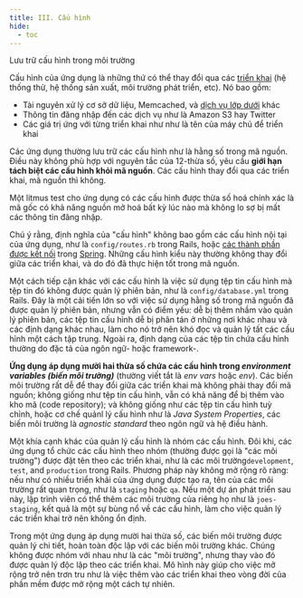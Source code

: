 ```yaml
---
title: III. Cấu hình
hide:
  - toc
---
```

Lưu trữ cấu hình trong môi trường

Cấu hình của ứng dụng là những thứ có thể thay đổi qua các [triển khai](./codebase.md) (hệ thống thử, hệ thống sản xuất, môi trường phát triển, etc). Nó bao gồm:
* Tài nguyên xử lý cơ sở dữ liệu, Memcached, và [dịch vụ lớp dưới](./backing-services.md) khác
* Thông tin đăng nhập đến các dịch vụ như là Amazon S3 hay Twitter
* Các giá trị ứng với từng triển khai như như là tên của máy chủ để triển khai

Các ứng dụng thường lưu trữ các cấu hình như là hằng số trong mã nguồn. Điều này không phù hợp với nguyên tắc của 12-thừa số, yêu cầu **giới hạn tách biệt các cấu hình khỏi mã nguồn**. Các cấu hình thay đổi qua các triển khai, mã nguồn thì không.

Một litmus test cho ứng dụng có các cấu hình được thừa số hoá chính xác là mã gốc có khả năng nguồn mở hoá bất kỳ lúc nào mà không lo sợ bị mất các thông tin đăng nhập.

Chú ý rằng, định nghĩa của "cấu hình" không bao gồm các cấu hình nội tại của ứng dụng, như là `config/routes.rb` trong Rails, hoặc [các thành phần được kết nối](http://docs.spring.io/spring/docs/current/spring-framework-reference/html/beans.html) trong [Spring](http://spring.io/). Những cấu hình kiểu này thường không thay đổi giữa các triển khai, và do đó đã thực hiện tốt trong mã nguồn.

Một cách tiếp cận khác với các cấu hình là việc sử dụng tệp tin cấu hình mà tệp tin đó không được quản lý phiên bản, như là `config/database.yml` trong Rails. Đây là một cải tiến lớn so với việc
sử dụng hằng số trong mã nguồn đã được quản lý phiên bản, nhưng vẫn có điểm yếu: dễ bị thêm nhầm vào quản lý phiên bản, các tệp tin cấu hình dễ bị phân tán ở những nơi khác nhau và các định dạng khác
nhau, làm cho nó trở nên khó đọc và quản lý tất các cấu hỉnh một cách tập trung. Ngoài ra, định dạng của các tệp tin chứa cấu hình thường do đặc tả của ngôn ngữ- hoặc framework-.

**Ứng dụng áp dụng mười hai thừa số chứa các cấu hình trong *environment variables (biến môi trường)*** (thường viết tắt là *env vars* hoặc *env*). Các biến môi trường rất dễ để thay đổi giữa các triển khai
mà không phải thay đổi mã nguồn; không giống như tệp tin cấu hình, vẫn có khả năng để bị thêm vào kho mã (code repository); và không giống như các tệp tin cấu hình tuỳ chỉnh, hoặc cơ chế quảnl lý cấu
hình như là *Java System Properties*, các biến môi trường là *agnostic standard* theo ngôn ngữ và hệ điều hành.

Một khía cạnh khác của quản lý cấu hình là nhóm các cấu hình. Đôi khi, các ứng dụng tổ chức các cấu hình theo nhóm (thường được gọi là "các môi trường") được đặt tên theo các triển khai, như là các môi trường`development`, `test`, and `production` trong Rails. Phương pháp này không mở rộng rõ ràng: nếu như có nhiều triển khải của ứng dụng được tạo ra, tên của các môi trường rất quan trọng, như là `staging` hoặc `qa`. Nếu một dự án phát triển sau này, lập trình viên có thể thêm các môi trường của riêng họ như là `joes-staging`, kết quả là một sự bùng nổ về các cấu hình, làm cho việc quản lý
các triển khai trở nên không ổn định.

Trong một ứng dụng áp dụng mười hai thừa số, các biến môi trường được quản lý chi tiết, hoàn toàn độc lập với các biến môi trường khác. Chúng không được nhóm với nhau như là các "môi trường", nhưng
thay vào đó được quản lý độc lập theo các triển khai. Mô hình này giúp cho việc mở rộng trở nên trơn tru như là việc thêm vào các triển khai theo vòng đời của phần mềm được mở rộng một cách tự nhiên.
